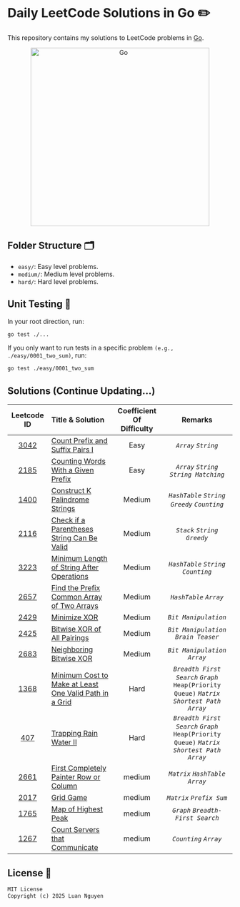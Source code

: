 # Daily LeetCode Solutions in Go ✏️

This repository contains my solutions to LeetCode problems in [Go](https://go.dev/).

<div align="center">
  <img src="https://raw.githubusercontent.com/gist/brudnak/6c21505423e4ff089ab704ec79b5a096/raw/b2d3dec32474b2121b179920734b259323a7c250/go.gif" alt="Go" width="400"/>
</div>

## Folder Structure 🗂️

- `easy/`: Easy level problems.
- `medium/`: Medium level problems.
- `hard/`: Hard level problems.

## Unit Testing 🧪

In your root direction, run:

```bash
go test ./...
```

If you only want to run tests in a specific problem `(e.g., ./easy/0001_two_sum)`, run:

```bash
go test ./easy/0001_two_sum
```

## Solutions (Continue Updating...)

|                                                              Leetcode ID                                                              | Title & Solution                                                                                                            | Coefficient Of Difficulty |                                             Remarks                                              |
| :-----------------------------------------------------------------------------------------------------------------------------------: | :-------------------------------------------------------------------------------------------------------------------------- | :-----------------------: | :----------------------------------------------------------------------------------------------: |
|                          [3042](https://leetcode.com/problems/count-prefix-and-suffix-pairs-i/description/)                           | [Count Prefix and Suffix Pairs I](/easy/3042_count_prefix_and_sufix_pairs_I)                                                |           Easy            |                                       _`Array`_ _`String`_                                       |
|                         [2185](https://leetcode.com/problems/counting-words-with-a-given-prefix/description/)                         | [Counting Words With a Given Prefix](/easy/2185_counting_words_with_a_given_string)                                         |           Easy            |                             _`Array`_ _`String`_ _`String Matching`_                             |
|       [1400](https://leetcode.com/problems/construct-k-palindrome-strings/description/?envType=daily-question&envId=2025-01-11)       | [Construct K Palindrome Strings](/medium/1400_construct_k_palindrome_strings)                                               |          Medium           |                         _`HashTable`_ _`String`_ _`Greedy`_ _`Counting`_                         |
| [2116](https://leetcode.com/problems/check-if-a-parentheses-string-can-be-valid/description/?envType=daily-question&envId=2025-01-12) | [Check if a Parentheses String Can Be Valid](/medium/2116_check_if_a_parentheses_string_can_be_valid)                       |          Medium           |                                 _`Stack`_ _`String`_ _`Greedy`_                                  |
| [3223](https://leetcode.com/problems/minimum-length-of-string-after-operations/description/?envType=daily-question&envId=2025-01-13)  | [Minimum Length of String After Operations](/medium/2116_check_if_a_parentheses_string_can_be_valid)                        |          Medium           |                              _`HashTable`_ _`String`_ _`Counting`_                               |
| [2657](https://leetcode.com/problems/find-the-prefix-common-array-of-two-arrays/description/?envType=daily-question&envId=2025-01-14) | [Find the Prefix Common Array of Two Arrays](/medium/2657_find_the_prefix_common_array_of_two_arrays)                       |          Medium           |                                     _`HashTable`_ _`Array`_                                      |
|                [2429](https://leetcode.com/problems/minimize-xor/description/?envType=daily-question&envId=2025-01-15)                | [Minimize XOR](/medium/2429_minimize_XOR)                                                                                   |          Medium           |                                       _`Bit Manipulation`_                                       |
|                              [2425](https://leetcode.com/problems/neighboring-bitwise-xor/description/)                               | [Bitwise XOR of All Pairings](/medium/2429_minimize_XOR)                                                                    |          Medium           |                              _`Bit Manipulation`_ _`Brain Teaser`_                               |
|        [2683](https://leetcode.com/problems/bitwise-xor-of-all-pairings/description/?envType=daily-question&envId=2025-01-16)         | [Neighboring Bitwise XOR](/medium/2683_neighboring_bitwise_XOR)                                                             |          Medium           |                                  _`Bit Manipulation`_ _`Array`_                                  |
| [1368](https://leetcode.com/problems/minimum-cost-to-make-at-least-one-valid-path-in-a-grid/?envType=daily-question&envId=2025-01-18) | [Minimum Cost to Make at Least One Valid Path in a Grid](/hard/1368_minimum_cost_to_make_at_least_one_valid_path_in_a_grid) |           Hard            | _`Breadth First Search`_ _`Graph`_ `Heap(Priority Queue)` _`Matrix`_ _`Shortest Path`_ _`Array`_ |
|                 [407](https://leetcode.com/problems/trapping-rain-water-ii/?envType=daily-question&envId=2025-01-19)                  | [Trapping Rain Water II](/hard/1368_minimum_cost_to_make_at_least_one_valid_path_in_a_grid)                                 |           Hard            | _`Breadth First Search`_ _`Graph`_ `Heap(Priority Queue)` _`Matrix`_ _`Shortest Path`_ _`Array`_ |
|   [2661](https://leetcode.com/problems/first-completely-painted-row-or-column/description/?envType=daily-question&envId=2025-01-20)   | [First Completely Painter Row or Column](/medium/2661_first_completely_painted_row_or_column)                               |          medium           |                                _`Matrix`_ _`HashTable`_ _`Array`_                                |
|                                           [2017](https://leetcode.com/problems/grid-game/)                                            | [Grid Game](/medium/2017_grid_game)                                                                                         |          medium           |                                    _`Matrix`_ _`Prefix Sum`_                                     |
|            [1765](https://leetcode.com/problems/map-of-highest-peak/description/?envType=daily-question&envId=2025-01-22)             | [Map of Highest Peak](/medium/1765_map_of_highest_peak)                                                                     |          medium           |                                _`Graph`_ _`Breadth-First Search`_                                |
|       [1267](https://leetcode.com/problems/count-servers-that-communicate/description/?envType=daily-question&envId=2025-01-23)       | [Count Servers that Communicate](/medium/1267_count_servers_that_communicate)                                               |          medium           |                                      _`Counting`_ _`Array`_                                      |

## License 🪪

```txt
MIT License
Copyright (c) 2025 Luan Nguyen
```
